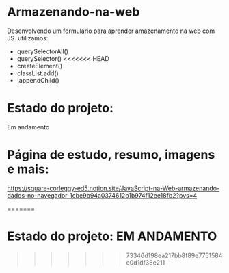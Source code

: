 # Armazenando-na-web

Desenvolvendo um formulário para aprender amazenamento na web com JS. utilizamos:

* querySelectorAll()
* querySelector()
<<<<<<< HEAD
* createElement()
* classList.add()
* .appendChild()

# Estado do projeto:
Em andamento

# Página de estudo, resumo, imagens e mais:
https://square-corleggy-ed5.notion.site/JavaScript-na-Web-armazenando-dados-no-navegador-1cbe9b94a0374612b1b974f12ee18fb2?pvs=4

=======


# Estado do projeto: EM ANDAMENTO
>>>>>>> 73346d198ea217bb8f89e7751584e0d1df38e211
